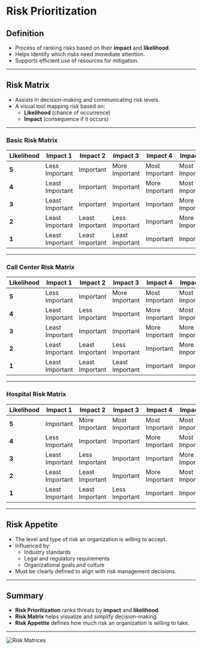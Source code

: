 # Risk Prioritization

## Definition
- Process of ranking risks based on their **impact** and **likelihood**.
- Helps identify which risks need immediate attention.
- Supports efficient use of resources for mitigation.

---

## Risk Matrix
- Assists in decision-making and communicating risk levels.
- A visual tool mapping risk based on:  
  - **Likelihood** (chance of occurrence)  
  - **Impact** (consequence if it occurs)

---

### Basic Risk Matrix

| Likelihood | Impact 1        | Impact 2        | Impact 3        | Impact 4         | Impact 5         |
|------------|-----------------|-----------------|-----------------|------------------|------------------|
| **5**      | Less Important  | Important       | More Important  | Most Important   | Most Important   |
| **4**      | Least Important | Important       | Important       | More Important   | Most Important   |
| **3**      | Least Important | Important       | Important       | Important        | More Important   |
| **2**      | Least Important | Least Important | Less Important  | Important        | More Important   |
| **1**      | Least Important | Least Important | Least Important | Important        | Important        |

---

### Call Center Risk Matrix

| Likelihood | Impact 1        | Impact 2        | Impact 3        | Impact 4         | Impact 5         |
|------------|-----------------|-----------------|-----------------|------------------|------------------|
| **5**      | Less Important  | Important       | More Important  | Most Important   | Most Important   |
| **4**      | Least Important | Less Important  | Important       | More Important   | Most Important   |
| **3**      | Least Important | Important       | Important       | More Important   | More Important   |
| **2**      | Least Important | Least Important | Less Important  | Important        | More Important   |
| **1**      | Least Important | Least Important | Least Important | Important        | Important        |

---

### Hospital Risk Matrix

| Likelihood | Impact 1        | Impact 2        | Impact 3        | Impact 4         | Impact 5         |
|------------|-----------------|-----------------|-----------------|------------------|------------------|
| **5**      | Important       | More Important  | Most Important  | Most Important   | Most Important   |
| **4**      | Less Important  | Important       | Important       | More Important   | Most Important   |
| **3**      | Least Important | Less Important  | Important       | Important        | More Important   |
| **2**      | Least Important | Least Important | Important       | More Important   | Most Important   |
| **1**      | Least Important | Least Important | Less Important  | Important        | Important        |

---

## Risk Appetite
- The level and type of risk an organization is willing to accept.
- Influenced by:
  - Industry standards
  - Legal and regulatory requirements
  - Organizational goals and culture
- Must be clearly defined to align with risk management decisions.

---

## Summary
- **Risk Prioritization** ranks threats by **impact** and **likelihood**.
- **Risk Matrix** helps visualize and simplify decision-making.
- **Risk Appetite** defines how much risk an organization is willing to take.

---

![Risk Matrices](6d588253-a076-4723-a791-ed4adb8dfad3.png)
